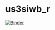 # us3siwb_r

[![Binder](https://mybinder.org/badge_logo.svg)](https://mybinder.org/v2/gh/proenix/us3siwb_r/main?filepath=Report.ipynb)